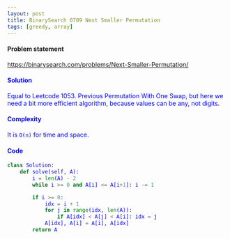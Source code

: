 ```yaml
---
layout: post
title: BinarySearch 0709 Next Smaller Permutation
tags: [greedy, array]
---
```


#### Problem statement

<a href="https://binarysearch.com/problems/Next-Smaller-Permutation/"> <font color = blue>https://binarysearch.com/problems/Next-Smaller-Permutation/

#### Solution
Equal to Leetcode 1053. Previous Permutation With One Swap, but here we need a bit more efficient algorithm, because values can be any, not digits.

#### Complexity
It is `O(n)` for time and space.

#### Code
```python
class Solution:
    def solve(self, A):
        i = len(A) - 2
        while i >= 0 and A[i] <= A[i+1]: i -= 1

        if i >= 0:
            idx = i + 1
            for j in range(idx, len(A)):
                if A[idx] < A[j] < A[i]: idx = j
            A[idx], A[i] = A[i], A[idx]
        return A
```
